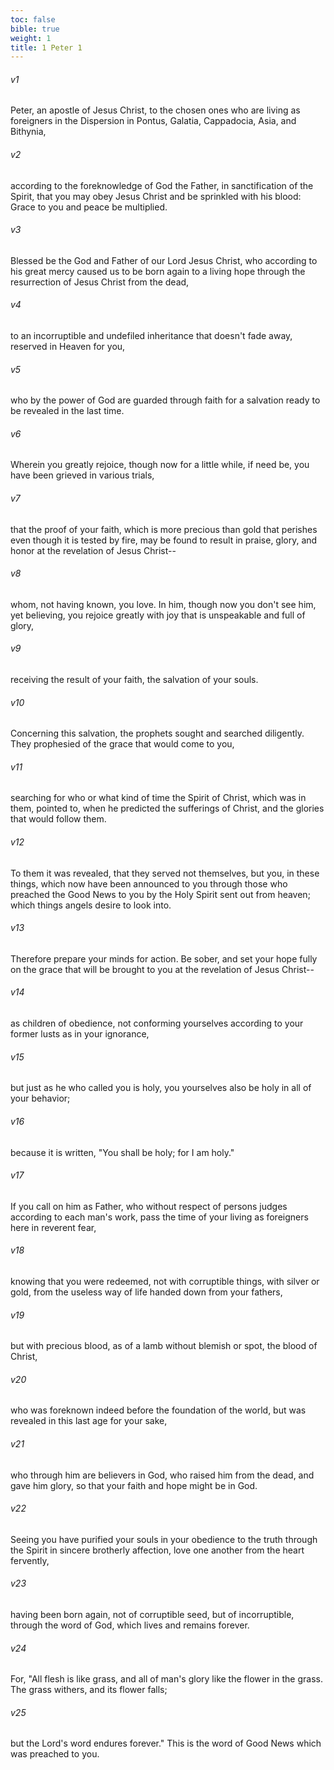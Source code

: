 ```yaml
---
toc: false
bible: true
weight: 1
title: 1 Peter 1
---
```




###### v1 
Peter, an apostle of Jesus Christ, to the chosen ones who are living as foreigners in the Dispersion in Pontus, Galatia, Cappadocia, Asia, and Bithynia, 

###### v2 
according to the foreknowledge of God the Father, in sanctification of the Spirit, that you may obey Jesus Christ and be sprinkled with his blood: Grace to you and peace be multiplied. 

###### v3 
Blessed be the God and Father of our Lord Jesus Christ, who according to his great mercy caused us to be born again to a living hope through the resurrection of Jesus Christ from the dead, 

###### v4 
to an incorruptible and undefiled inheritance that doesn't fade away, reserved in Heaven for you, 

###### v5 
who by the power of God are guarded through faith for a salvation ready to be revealed in the last time. 

###### v6 
Wherein you greatly rejoice, though now for a little while, if need be, you have been grieved in various trials, 

###### v7 
that the proof of your faith, which is more precious than gold that perishes even though it is tested by fire, may be found to result in praise, glory, and honor at the revelation of Jesus Christ-- 

###### v8 
whom, not having known, you love. In him, though now you don't see him, yet believing, you rejoice greatly with joy that is unspeakable and full of glory, 

###### v9 
receiving the result of your faith, the salvation of your souls. 

###### v10 
Concerning this salvation, the prophets sought and searched diligently. They prophesied of the grace that would come to you, 

###### v11 
searching for who or what kind of time the Spirit of Christ, which was in them, pointed to, when he predicted the sufferings of Christ, and the glories that would follow them. 

###### v12 
To them it was revealed, that they served not themselves, but you, in these things, which now have been announced to you through those who preached the Good News to you by the Holy Spirit sent out from heaven; which things angels desire to look into. 

###### v13 
Therefore prepare your minds for action. Be sober, and set your hope fully on the grace that will be brought to you at the revelation of Jesus Christ-- 

###### v14 
as children of obedience, not conforming yourselves according to your former lusts as in your ignorance, 

###### v15 
but just as he who called you is holy, you yourselves also be holy in all of your behavior; 

###### v16 
because it is written, "You shall be holy; for I am holy." 

###### v17 
If you call on him as Father, who without respect of persons judges according to each man's work, pass the time of your living as foreigners here in reverent fear, 

###### v18 
knowing that you were redeemed, not with corruptible things, with silver or gold, from the useless way of life handed down from your fathers, 

###### v19 
but with precious blood, as of a lamb without blemish or spot, the blood of Christ, 

###### v20 
who was foreknown indeed before the foundation of the world, but was revealed in this last age for your sake, 

###### v21 
who through him are believers in God, who raised him from the dead, and gave him glory, so that your faith and hope might be in God. 

###### v22 
Seeing you have purified your souls in your obedience to the truth through the Spirit in sincere brotherly affection, love one another from the heart fervently, 

###### v23 
having been born again, not of corruptible seed, but of incorruptible, through the word of God, which lives and remains forever. 

###### v24 
For, "All flesh is like grass, and all of man's glory like the flower in the grass. The grass withers, and its flower falls; 

###### v25 
but the Lord's word endures forever." This is the word of Good News which was preached to you.

